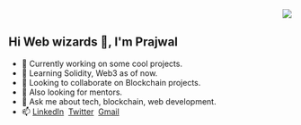 

<div id="header">
  <img src="https://media1.giphy.com/media/hReWMYjSydBfwf1puQ/giphy.gif?cid=790b76111bba6629e7fb9ed546bd6621c51d6ce94288bf1f&rid=giphy.gif&ct=g" align="right">
  <br/>
  <h2>Hi Web wizards 👋, I'm Prajwal</h2>

- 🔭 Currently working on some cool projects.
- 🌱 Learning Solidity, Web3 as of now.
- 👯 Looking to collaborate on Blockchain projects.
- 🤔 Also looking for mentors.
- 💬 Ask me about tech, blockchain, web development.
- 📫 <a href="https://www.linkedin.com/in/prajwal-k1">LinkedIn</a> 	&nbsp;<a href="https://twitter.com/prajwal_k1">Twitter</a> 	&nbsp;<a href="mailto:prajwal.kb.1999@gmail.com">Gmail</a> 
</div>
